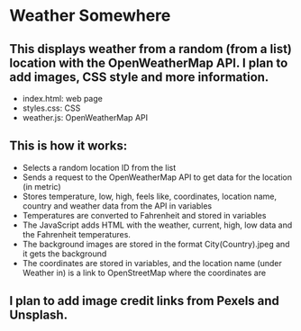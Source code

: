# **Weather Somewhere**
## This displays weather from a random (from a list) location with the OpenWeatherMap API. I plan to add images, CSS style and more information.

 - index.html: web page
 - styles.css: CSS
 - weather.js: OpenWeatherMap API

## This is how it works:
- Selects a random location ID from the list
- Sends a request to the OpenWeatherMap API to get data for the location (in metric)
- Stores temperature, low, high, feels like, coordinates, location name, country and weather data from the API in variables
- Temperatures are converted to Fahrenheit and stored in variables
- The JavaScript adds HTML with the weather, current, high, low data and the Fahrenheit temperatures.
- The background images are stored in the format City(Country).jpeg and it gets the background
- The coordinates are stored in variables, and the location name (under Weather in) is a link to OpenStreetMap where the coordinates are
  
## I plan to add image credit links from Pexels and Unsplash.
